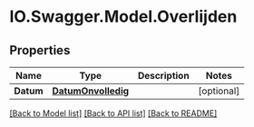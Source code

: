 # IO.Swagger.Model.Overlijden
## Properties

Name | Type | Description | Notes
------------ | ------------- | ------------- | -------------
**Datum** | [**DatumOnvolledig**](DatumOnvolledig.md) |  | [optional] 

[[Back to Model list]](../README.md#documentation-for-models) [[Back to API list]](../README.md#documentation-for-api-endpoints) [[Back to README]](../README.md)

